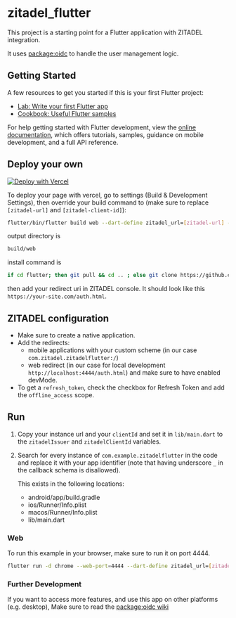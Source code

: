 # zitadel_flutter

This project is a starting point for a Flutter application with ZITADEL integration.

It uses [package:oidc](https://pub.dev/packages/oidc) to handle the user management logic.

## Getting Started

A few resources to get you started if this is your first Flutter project:

- [Lab: Write your first Flutter app](https://docs.flutter.dev/get-started/codelab)
- [Cookbook: Useful Flutter samples](https://docs.flutter.dev/cookbook)

For help getting started with Flutter development, view the
[online documentation](https://docs.flutter.dev/), which offers tutorials,
samples, guidance on mobile development, and a full API reference.


## Deploy your own

[![Deploy with Vercel](https://vercel.com/button)](https://vercel.com/new/clone?repository-url=https%3A%2F%2Fgithub.com%2Fzitadel%2Fzitadel_flutter)

To deploy your page with vercel, go to settings (Build & Development Settings), then override your build command to (make sure to replace `[zitadel-url]` and `[zitadel-client-id]`):

```bash
flutter/bin/flutter build web --dart-define zitadel_url=[zitadel-url] --dart-define zitadel_client_id=[zitadel-client-id]
```

output directory is

```bash
build/web
```

install command is

```bash
if cd flutter; then git pull && cd .. ; else git clone https://github.com/flutter/flutter.git; fi && ls && flutter/bin/flutter doctor && flutter/bin/flutter clean && flutter/bin/flutter config --enable-web
```

then add your redirect uri in ZITADEL console. It should look like this `https://your-site.com/auth.html`.

## ZITADEL configuration

- Make sure to create a native application. 
- Add the redirects:
  - mobile applications with your custom scheme (in our case `com.zitadel.zitadelflutter:/`) 
  - web redirect (in our case for local development `http://localhost:4444/auth.html`) and make sure to have enabled devMode.
- To get a `refresh_token`, check the checkbox for Refresh Token and add the `offline_access` scope.

## Run

1. Copy your instance url and your `clientId` and set it in `lib/main.dart` to the `zitadelIssuer` and `zitadelClientId` variables.


2. Search for every instance of `com.example.zitadelflutter` in the code and replace it with your app identifier (note that having underscore `_` in the callback schema is disallowed).

    This exists in the following locations:
    - android/app/build.gradle
    - ios/Runner/Info.plist
    - macos/Runner/Info.plist
    - lib/main.dart

### Web

To run this example in your browser, make sure to run it on port 4444.

```bash
flutter run -d chrome --web-port=4444 --dart-define zitadel_url=[zitadel-url] --dart-define zitadel_client_id=[zitadel-client-id]
```

### Further Development

If you want to access more features, and use this app on other platforms (e.g. desktop),
Make sure to read the [package:oidc wiki](https://bdaya-dev.github.io/oidc/oidc-getting-started/)
